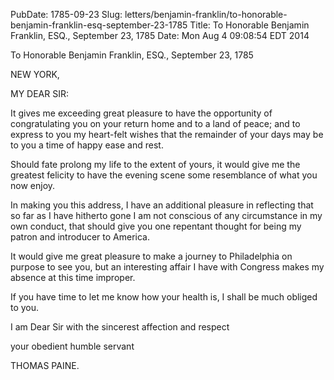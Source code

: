 PubDate: 1785-09-23
Slug: letters/benjamin-franklin/to-honorable-benjamin-franklin-esq-september-23-1785
Title: To Honorable Benjamin Franklin, ESQ., September 23, 1785
Date: Mon Aug  4 09:08:54 EDT 2014

   To Honorable Benjamin Franklin, ESQ., September 23, 1785

   NEW YORK,

   MY DEAR SIR:

   It gives me exceeding great pleasure to have the opportunity of
   congratulating you on your return home and to a land of peace; and to
   express to you my heart-felt wishes that the remainder of your days may be
   to you a time of happy ease and rest.

   Should fate prolong my life to the extent of yours, it would give me the
   greatest felicity to have the evening scene some resemblance of what you
   now enjoy.

   In making you this address, I have an additional pleasure in reflecting
   that so far as I have hitherto gone I am not conscious of any circumstance
   in my own conduct, that should give you one repentant thought for being my
   patron and introducer to America.

   It would give me great pleasure to make a journey to Philadelphia on
   purpose to see you, but an interesting affair I have with Congress makes
   my absence at this time improper.

   If you have time to let me know how your health is, I shall be much
   obliged to you.

   I am Dear Sir with the sincerest affection and respect

   your obedient humble servant

   THOMAS PAINE.

    
